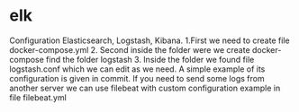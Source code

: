 # elk

Configuration Elasticsearch, Logstash, Kibana.
1.First we need to create file docker-compose.yml
2. Second inside the folder were we create docker-compose find the folder logstash
3. Inside the folder we found file  logstash.conf which we can edit as we need. A simple example of its configuration is given in commit.
If you need to send some logs from another server we can use filebeat with custom configuration example in file filebeat.yml
